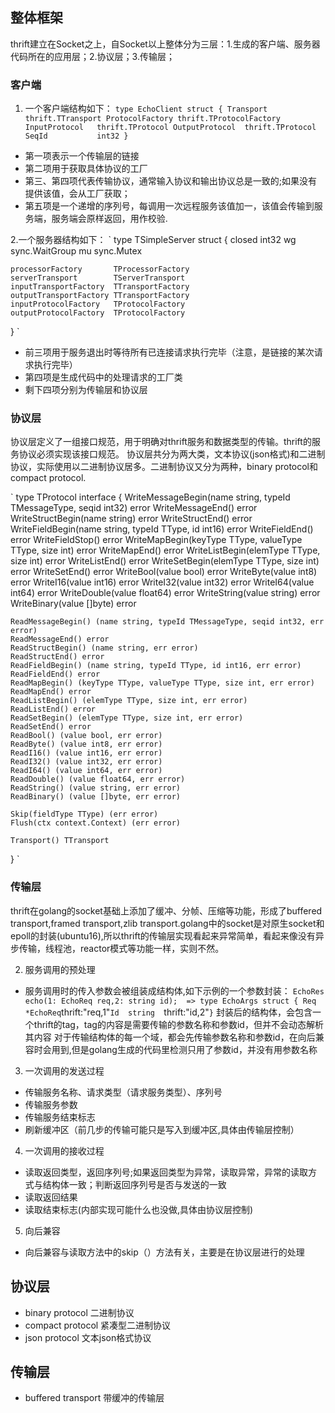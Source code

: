 ## 整体框架
thrift建立在Socket之上，自Socket以上整体分为三层：1.生成的客户端、服务器代码所在的应用层；2.协议层；3.传输层；


### 客户端
1. 一个客户端结构如下：
`
type EchoClient struct {
	Transport       thrift.TTransport
	ProtocolFactory thrift.TProtocolFactory
	InputProtocol   thrift.TProtocol
	OutputProtocol  thrift.TProtocol
	SeqId           int32
}
`
* 第一项表示一个传输层的链接
* 第二项用于获取具体协议的工厂
* 第三、第四项代表传输协议，通常输入协议和输出协议总是一致的;如果没有提供该值，会从工厂获取；
* 第五项是一个递增的序列号，每调用一次远程服务该值加一，该值会传输到服务端，服务端会原样返回，用作校验.


2.一个服务器结构如下：
`
type TSimpleServer struct {
	closed int32
	wg     sync.WaitGroup
	mu     sync.Mutex

	processorFactory       TProcessorFactory
	serverTransport        TServerTransport
	inputTransportFactory  TTransportFactory
	outputTransportFactory TTransportFactory
	inputProtocolFactory   TProtocolFactory
	outputProtocolFactory  TProtocolFactory
}
`
* 前三项用于服务退出时等待所有已连接请求执行完毕（注意，是链接的某次请求执行完毕）
* 第四项是生成代码中的处理请求的工厂类
* 剩下四项分别为传输层和协议层


### 协议层
协议层定义了一组接口规范，用于明确对thrift服务和数据类型的传输。thrift的服务协议必须实现该接口规范。
协议层共分为两大类，文本协议(json格式)和二进制协议，实际使用以二进制协议居多。二进制协议又分为两种，binary protocol和 compact protocol.

`
type TProtocol interface {
	WriteMessageBegin(name string, typeId TMessageType, seqid int32) error
	WriteMessageEnd() error
	WriteStructBegin(name string) error
	WriteStructEnd() error
	WriteFieldBegin(name string, typeId TType, id int16) error
	WriteFieldEnd() error
	WriteFieldStop() error
	WriteMapBegin(keyType TType, valueType TType, size int) error
	WriteMapEnd() error
	WriteListBegin(elemType TType, size int) error
	WriteListEnd() error
	WriteSetBegin(elemType TType, size int) error
	WriteSetEnd() error
	WriteBool(value bool) error
	WriteByte(value int8) error
	WriteI16(value int16) error
	WriteI32(value int32) error
	WriteI64(value int64) error
	WriteDouble(value float64) error
	WriteString(value string) error
	WriteBinary(value []byte) error

	ReadMessageBegin() (name string, typeId TMessageType, seqid int32, err error)
	ReadMessageEnd() error
	ReadStructBegin() (name string, err error)
	ReadStructEnd() error
	ReadFieldBegin() (name string, typeId TType, id int16, err error)
	ReadFieldEnd() error
	ReadMapBegin() (keyType TType, valueType TType, size int, err error)
	ReadMapEnd() error
	ReadListBegin() (elemType TType, size int, err error)
	ReadListEnd() error
	ReadSetBegin() (elemType TType, size int, err error)
	ReadSetEnd() error
	ReadBool() (value bool, err error)
	ReadByte() (value int8, err error)
	ReadI16() (value int16, err error)
	ReadI32() (value int32, err error)
	ReadI64() (value int64, err error)
	ReadDouble() (value float64, err error)
	ReadString() (value string, err error)
	ReadBinary() (value []byte, err error)

	Skip(fieldType TType) (err error)
	Flush(ctx context.Context) (err error)

	Transport() TTransport
}
`


### 传输层
thrift在golang的socket基础上添加了缓冲、分帧、压缩等功能，形成了buffered transport,framed transport,zlib transport.golang中的socket是对原生socket和epoll的封装(ubuntu16),所以thrift的传输层实现看起来异常简单，看起来像没有异步传输，线程池，reactor模式等功能一样，实则不然。





2. 服务调用的预处理
* 服务调用时的传入参数会被组装成结构体,如下示例的一个参数封装：
`
EchoRes echo(1: EchoReq req,2: string id); 
=>
type EchoArgs struct {
	Req *EchoReq `thrift:"req,1"`
	Id  string   `thrift:"id,2"`
}
`
封装后的结构体，会包含一个thrift的tag，tag的内容是需要传输的参数名称和参数id，但并不会动态解析其内容
对于传输结构体的每一个域，都会先传输参数名称和参数id，在向后兼容时会用到,但是golang生成的代码里检测只用了参数id，并没有用参数名称

3. 一次调用的发送过程
* 传输服务名称、请求类型（请求服务类型）、序列号
* 传输服务参数
* 传输服务结束标志
* 刷新缓冲区（前几步的传输可能只是写入到缓冲区,具体由传输层控制）


4. 一次调用的接收过程
* 读取返回类型，返回序列号;如果返回类型为异常，读取异常，异常的读取方式与结构体一致；判断返回序列号是否与发送的一致
* 读取返回结果
* 读取结束标志(内部实现可能什么也没做,具体由协议层控制)

5. 向后兼容
* 向后兼容与读取方法中的skip（）方法有关，主要是在协议层进行的处理
	






## 协议层
* binary protocol 二进制协议
* compact protocol 紧凑型二进制协议
* json protocol 文本json格式协议


## 传输层
* buffered transport 带缓冲的传输层



